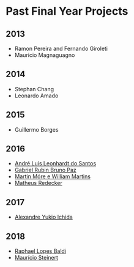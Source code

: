 # Past Final Year Projects

## 2013

- Ramon Pereira and Fernando Giroleti
- Mauricio Magnaguagno

## 2014

- Stephan Chang
- Leonardo Amado

## 2015

- Guillermo Borges

## 2016

- [André Luis Leonhardt do Santos](posters/AndreLeonhardt_poster.pdf)
- [Gabriel Rubin Bruno Paz](posters/GabrielBruno_poster.pdf)
- [Martin Móre e William Martins](posters/MartinWilliam_poster.pdf)
- [Matheus Redecker](posters/MatheusRedecker_poster.pdf)

## 2017

- [Alexandre Yukio Ichida](posters/AlexandreIchida_poster.pdf)

## 2018

- [Raphael Lopes Baldi](posters/RaphaelBaldi_poster.pdf)
- [Maurício Steinert](posters/MauricioSteinert_poster.pdf)